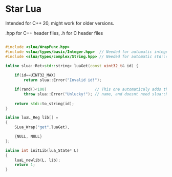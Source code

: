 # Star Lua

Intended for C++ 20, might work for older versions.

.hpp for C++ header files, .h for C header files


```cpp

#include <slua/WrapFunc.hpp>
#include <slua/types/basic/Integer.hpp>  // Needed for automatic integer type encoding
#include <slua/types/complex/String.hpp> // Needed for automatic std::string encoding

inline slua::Ret<std::string> luaGet(const uint32_t& id) {
	
	if(id==UINT32_MAX)
		return slua::Error("Invalid id!");

	if(rand()<100)                     // This one automaticaly adds the function
		throw slua::Error("Unlucky!"); // name, and doesnt need slua::Ret<>
	
	return std::to_string(id);
}

inline luaL_Reg lib[] = 
{
	SLua_Wrap("get",luaGet),

	{NULL, NULL}
};

inline int initLib(lua_State* L)
{
	luaL_newlib(L, lib);
	return 1;
}
```